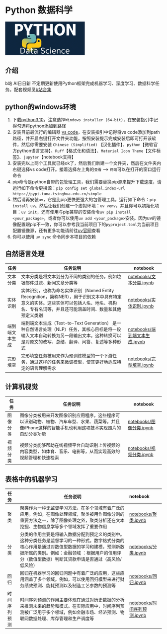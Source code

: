 # Python 数据科学

<img title="" src="images/logo.png" alt="" style="zoom:25%;" data-align="center">

## 介绍

b站 AI日日新 不定期更新使用Python框架完成机器学习、深度学习、数据科学任务。配套视频见[b站合集](https://www.bilibili.com/video/BV1pHd8YiERd/?spm_id_from=333.1387.homepage.video_card.click&vd_source=06eafedcfca50f6eabb7b3d6b61ecfe3)



## python的windows环境

1. 下载[python3.10](https://www.python.org/downloads/release/python-31011/)，注意选择`Windows installer (64-bit)`，在安装指引中记得勾选将python添加到路径
2. 安装目前最流行的编辑器 [vs code](https://code.visualstudio.com/Download#)，在安装指引中记得将vs code添加到path路径，并开启右键打开文件夹功能，按照安装提示完成安装后即可打开该软件，然后你需要安装 `Chinese (Simplified)` 【汉化插件】、`python`【微软官方python语言支持】、`Ruff`【格式化和语法】、`Material Icon Theme`【文件标签】、`jupyter`【notebook支持】
3. 安装完以上两个工具就已经ok了，然后我们新建一个文件夹，然后在文件夹内右键选择vs code打开。接着选择左上角的`查看` --> `终端`可以在打开的窗口运行命令
4. pip命令是python自带的包管理工具，我们需要替换pip源来提升下载速度，请运行如下命令更换源：`pip config set global.index-url https://pypi.tuna.tsinghua.edu.cn/simple`
5. 然后请再安装`uv`，它是比pip更快更强大的包管理工具，运行如下命令：`pip install uv`。然后让我们创建一个虚拟环境：`uv venv`，并且你可以初始化项目：`uv init`，还有使用与pip兼容的安装命令`uv pip install <your_package>`，或者你可以使用`uv add <your_package>`安装。因为uv的镜像配置跟pip不一致，你可以参考我当前项目下的`pyproject.toml`为当前项目配置镜像源，还有更多功能请前往[uv官网](https://docs.astral.sh/uv/)查看
6. 你可以使用 `uv sync` 命令同步本项目的依赖
   
   

## 自然语言处理

| 任务      | 任务说明                                                                                                         | notebook                                           |
| ------- | ------------------------------------------------------------------------------------------------------------ | -------------------------------------------------- |
| 文本分类    | 文本分类是将文本划分为不同的类别的任务，例如垃圾邮件过滤、新闻文章分类等                                                                         | [notebooks/文本分类.ipynb](notebooks/文本分类.ipynb)       |
| 实体识别    | 实体识别，也称为命名实体识别（Named Entity Recognition，简称NER），用于识别文本中具有特定意义的实体。这些实体可以包括人名、地名、机构名、专有名词等，并且还可能涵盖时间、数量和其他预定义类别 | [notebooks/实体识别.ipynb](notebooks/实体识别.ipynb)       |
| 端到端文本生成 | 端到端文本生成（Text-to-Text Generation） 是一种自然语言处理（NLP）任务，其核心目标是将一段输入文本自动转换为另一段输出文本。这种转换可以是对原文的改写、总结、翻译、问答、复述等多种形式   | [notebooks/端到端文本生成.ipynb](notebooks/端到端文本生成.ipynb) |
| 完形填空    | 完形填空任务被用来作为预训练模型的一个下游任务，通过这样的任务来微调模型，使其更好地适应特定的语言理解需求                            | [notebooks/完型填空.ipynb](notebooks/完形填空.ipynb)       |



## 计算机视觉

| 任务   | 任务说明                                                                           | notebook                                     |
| ---- | ------------------------------------------------------------------------------ | -------------------------------------------- |
| 图像分类 | 图像分类被用来开发图像识别应用程序，这些程序可以识别动物、植物、汽车车型、水果、蔬菜等，并且像iPhone这样的智能手机也利用这项技术实现照片的自动分类功能 | [notebooks/图像分类.ipynb](notebooks/图像分类.ipynb) |
| 视频分类 | 视频分类能够帮助在线视频平台自动识别上传视频的内容类型，如体育、音乐、电影等，从而实现高效的视频管理和快速检索                        | [notebooks/视频分类.ipynb](notebooks/视频分类.ipynb) |



## 表格中的机器学习

| 任务     | 任务说明                                                                                                                         | notebook                                         |
|:------ | ---------------------------------------------------------------------------------------------------------------------------- |:------------------------------------------------ |
| 聚类     | 聚类作为一种无监督学习方法，在多个领域有着广泛的应用。例如，在图像处理领域，聚类被用作图像分割的重要方法之一，除了图像处理之外，聚类分析还在文本挖掘、生物信息学等多个领域发挥了重要作用                                 | [notebooks/聚类.ipynb](notebooks/聚类.ipynb)         |
| 分类     | 分类的作用主要是将输入数据分配到预定义的类别中。这种分类任务是监督学习的一种形式。数字格式分类的核心作用是通过对数值型数据的学习和建模，预测新数据所属的类别。例如：金融领域 ：根据用户的信用评分（数值型数据）判断其贷款申请是否通过（高风险/低风险） | [notebooks/分类.ipynb](notebooks/分类.ipynb)         |
| 回归     | 回归在机器学习的回归问题中有着广泛的应用，这些应用涵盖了多个领域。例如，可以使用回归模型来进行财务绩效预测、能耗预测以及制造工艺参数的预测等                                                       | [notebooks/回归.ipynb](notebooks/回归.ipynb)         |
| 时间序列预测 | 时间序列预测的作用主要体现在通过对历史数据的分析来推测未来的趋势和模式。在实际应用中，时间序列预测被广泛用于多个领域，例如金融市场、经济预测、物联网数据处理、库存管理和生产调度等                                    | [notebooks/时间序列预测.ipynb](notebooks/时间序列预测.ipynb) |
